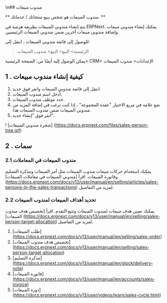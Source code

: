 \n## مندوب مبيعات

** مندوب المبيعات هو شخص يبيع منتجاتك / خدماتك. **

يتم إنشاء مندوبي المبيعات بطريقة هرمية في ERPNext. يمكنك إنشاء مندوبي مبيعات وإضافة مندوبي مبيعات آخرين ضمن مندوبي المبيعات الرئيسيين.

للوصول إلى قائمة مندوبي المبيعات ، انتقل إلى:

> الرئيسية> البيع> البيع> مندوب المبيعات

يمكن الوصول إليه أيضًا من: الصفحة الرئيسية> CRM> الإعدادات> مندوب المبيعات

## 1 \. كيفية إنشاء مندوب مبيعات

1. انتقل إلى قائمة مندوبي المبيعات وانقر فوق جديد.
2. أدخل اسم مندوب المبيعات.
3. حدد موظف مندوب المبيعات.
4. ضع علامة في مربع الاختيار "عقدة المجموعة" ، إذا كنت ترغب في إضافة المزيد من مندوبي المبيعات ضمن مندوب المبيعات هذا.
5. انقر فوق "إنشاء جديد".

! [شجرة مندوبي المبيعات] (https://docs.erpnext.com/files/sales-person-tree.gif)

## 2 \. سمات

### 2.1 مندوب المبيعات في المعاملات

يمكنك استخدام حركات مبيعات مندوب المبيعات مثل أمر المبيعات ومذكرة التسليم وفاتورة المبيعات. اقرأ [مندوبي المبيعات في معاملات المبيعات] (https://docs.erpnext.com/docs/v13/user/manual/en/selling/articles/sales-persons-in-the-sales-transactions) لمزيد من التفاصيل.

### 2.2 تحديد أهداف المبيعات لمندوب المبيعات

يمكنك تعيين هدف مبيعات لمندوب المبيعات وتتبع التقدم. اقرأ [تخصيص هدف مندوب المبيعات] (https://docs.erpnext.com/docs/v13/user/manual/en/selling/sales-person-target-allocation) لمزيد من التفاصيل.

1. [طلب المبيعات] (https://docs.erpnext.com/docs/v13/user/manual/en/selling/sales-order)
2. [تخصيص هدف مندوب المبيعات] (https://docs.erpnext.com/docs/v13/user/manual/en/selling/sales-person-target-allocation)
3. [مذكرة التسليم] (https://docs.erpnext.com/docs/v13/user/manual/en/stock/delivery-note)
4. [فاتورة المبيعات] (https://docs.erpnext.com/docs/v13/user/manual/en/accounts/sales-invoice)
5. [دورة المبيعات] (https://docs.erpnext.com/docs/v13/user/videos/learn/sales-cycle.html)